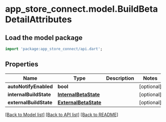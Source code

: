 # app_store_connect.model.BuildBetaDetailAttributes

## Load the model package
```dart
import 'package:app_store_connect/api.dart';
```

## Properties
Name | Type | Description | Notes
------------ | ------------- | ------------- | -------------
**autoNotifyEnabled** | **bool** |  | [optional] 
**internalBuildState** | [**InternalBetaState**](InternalBetaState.md) |  | [optional] 
**externalBuildState** | [**ExternalBetaState**](ExternalBetaState.md) |  | [optional] 

[[Back to Model list]](../README.md#documentation-for-models) [[Back to API list]](../README.md#documentation-for-api-endpoints) [[Back to README]](../README.md)


